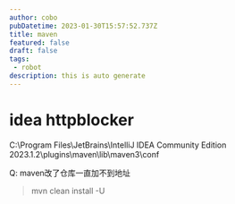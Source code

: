 ```yaml
---
author: cobo
pubDatetime: 2023-01-30T15:57:52.737Z
title: maven
featured: false
draft: false
tags:
 - robot
description: this is auto generate
---
```


# idea httpblocker
C:\Program Files\JetBrains\IntelliJ IDEA Community Edition 2023.1.2\plugins\maven\lib\maven3\conf

Q: maven改了仓库一直加不到地址
> mvn clean install -U